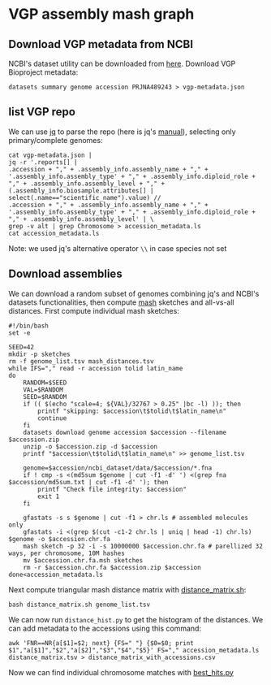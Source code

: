 # VGP assembly mash graph
## Download VGP metadata from NCBI
NCBI's dataset utility can be downloaded from [here](https://www.ncbi.nlm.nih.gov/datasets/docs/v2/download-and-install/).
Download VGP Bioproject metadata:
```
datasets summary genome accession PRJNA489243 > vgp-metadata.json
```
## list VGP repo
We can use [jq](https://jqlang.github.io/jq/) to parse the repo (here is jq's [manual](https://jqlang.github.io/jq/manual/)), selecting only primary/complete genomes:
```
cat vgp-metadata.json | 
jq -r '.reports[] | 
.accession + "," + .assembly_info.assembly_name + "," + '.assembly_info.assembly_type' + "," + .assembly_info.diploid_role + "," + .assembly_info.assembly_level + "," + (.assembly_info.biosample.attributes[] | select(.name=="scientific_name").value) // 
.accession + "," + .assembly_info.assembly_name + "," + '.assembly_info.assembly_type' + "," + .assembly_info.diploid_role + "," + .assembly_info.assembly_level' | \
grep -v alt | grep Chromosome > accession_metadata.ls
cat accession_metadata.ls
```
Note: we used jq's alternative operator `\\` in case species not set
## Download assemblies
We can download a random subset of genomes combining jq's and NCBI's datasets functionalities, then compute [mash](https://github.com/marbl/Mash) sketches and all-vs-all distances.
First compute individual mash sketches:
```
#!/bin/bash
set -e

SEED=42
mkdir -p sketches
rm -f genome_list.tsv mash_distances.tsv
while IFS="," read -r accession tolid latin_name
do
	RANDOM=$SEED
	VAL=$RANDOM
	SEED=$RANDOM
	if (( $(echo "scale=4; ${VAL}/32767 > 0.25" |bc -l) )); then
		printf "skipping: $accession\t$tolid\t$latin_name\n"
        continue
    fi
	datasets download genome accession $accession --filename $accession.zip
	unzip -o $accession.zip -d $accession
	printf "$accession\t$tolid\t$latin_name\n" >> genome_list.tsv
	
	genome=$accession/ncbi_dataset/data/$accession/*.fna
	if ! cmp -s <(md5sum $genome | cut -f1 -d' ') <(grep fna $accession/md5sum.txt | cut -f1 -d' '); then
		printf "Check file integrity: $accession"
		exit 1
	fi
	
	gfastats -s s $genome | cut -f1 > chr.ls # assembled molecules only
	gfastats -i <(grep $(cut -c1-2 chr.ls | uniq | head -1) chr.ls) $genome -o $accession.chr.fa
	mash sketch -p 32 -i -s 10000000 $accession.chr.fa # parellized 32 ways, per chromosome, 10M hashes
	mv $accession.chr.fa.msh sketches
	rm -r $accession.chr.fa $accession.zip $accession
done<accession_metadata.ls
```
Next compute triangular mash distance matrix with [distance_matrix.sh](../distance_matrix.sh):
```
bash distance_matrix.sh genome_list.tsv
```

We can now run `distance_hist.py` to get the histogram of the distances.
We can add metadata to the accessions using this command:
```
awk 'FNR==NR{a[$1]=$2; next} {FS=" "} {$0=$0; print $1","a[$1]","$2","a[$2]","$3","$4","$5}' FS="," accession_metadata.ls distance_matrix.tsv > distance_matrix_with_accessions.csv
```
Now we can find individual chromosome matches with [best_hits.py](best_hits.py)